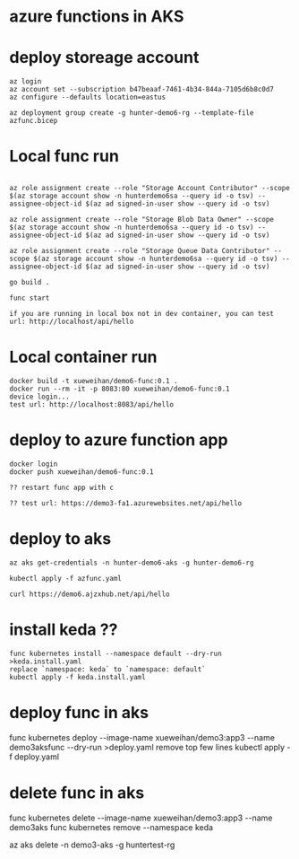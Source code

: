 
# azure functions in AKS


# deploy storeage account
```
az login
az account set --subscription b47beaaf-7461-4b34-844a-7105d6b8c0d7
az configure --defaults location=eastus

az deployment group create -g hunter-demo6-rg --template-file azfunc.bicep
```
# Local func run
```

az role assignment create --role "Storage Account Contributor" --scope $(az storage account show -n hunterdemo6sa --query id -o tsv) --assignee-object-id $(az ad signed-in-user show --query id -o tsv)

az role assignment create --role "Storage Blob Data Owner" --scope $(az storage account show -n hunterdemo6sa --query id -o tsv) --assignee-object-id $(az ad signed-in-user show --query id -o tsv)

az role assignment create --role "Storage Queue Data Contributor" --scope $(az storage account show -n hunterdemo6sa --query id -o tsv) --assignee-object-id $(az ad signed-in-user show --query id -o tsv)

go build .

func start

if you are running in local box not in dev container, you can test url: http://localhost/api/hello
```
# Local container run
```
docker build -t xueweihan/demo6-func:0.1 .
docker run --rm -it -p 8083:80 xueweihan/demo6-func:0.1
device login...
test url: http://localhost:8083/api/hello
```
# deploy to azure function app
```
docker login
docker push xueweihan/demo6-func:0.1

?? restart func app with c

?? test url: https://demo3-fa1.azurewebsites.net/api/hello

```
# deploy to aks
```
az aks get-credentials -n hunter-demo6-aks -g hunter-demo6-rg

kubectl apply -f azfunc.yaml

curl https://demo6.ajzxhub.net/api/hello

```
# install keda ??
```
func kubernetes install --namespace default --dry-run >keda.install.yaml
replace `namespace: keda` to `namespace: default`
kubectl apply -f keda.install.yaml

```
# deploy func in aks

func kubernetes deploy --image-name xueweihan/demo3:app3 --name demo3aksfunc --dry-run >deploy.yaml
remove top few lines
kubectl apply -f deploy.yaml


# delete func in aks

func kubernetes delete --image-name xueweihan/demo3:app3 --name demo3aks
func kubernetes remove --namespace keda

az aks delete -n demo3-aks -g huntertest-rg